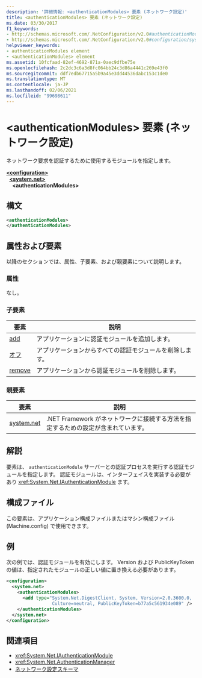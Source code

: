 ```yaml
---
description: '詳細情報: <authenticationModules> 要素 (ネットワーク設定)'
title: <authenticationModules> 要素 (ネットワーク設定)
ms.date: 03/30/2017
f1_keywords:
- http://schemas.microsoft.com/.NetConfiguration/v2.0#authenticationModules
- http://schemas.microsoft.com/.NetConfiguration/v2.0#configuration/system.net/authenticationModules
helpviewer_keywords:
- authenticationModules element
- <authenticationModules> element
ms.assetid: 10fcfaad-82ef-4692-871a-0aec9dfbe75e
ms.openlocfilehash: 2c2dc3c6a3d8fc064bb24c3d86a4441c269e43f0
ms.sourcegitcommit: ddf7edb67715a5b9a45e3dd44536dabc153c1de0
ms.translationtype: MT
ms.contentlocale: ja-JP
ms.lasthandoff: 02/06/2021
ms.locfileid: "99698611"
---
```

# <a name="authenticationmodules-element-network-settings"></a>\<authenticationModules> 要素 (ネットワーク設定)

ネットワーク要求を認証するために使用するモジュールを指定します。  

[**\<configuration>**](../configuration-element.md)\
&nbsp;&nbsp;[**\<system.net>**](system-net-element-network-settings.md)\
&nbsp;&nbsp;&nbsp;&nbsp;**\<authenticationModules>**

## <a name="syntax"></a>構文  
  
```xml  
<authenticationModules>
</authenticationModules>  
```  
  
## <a name="attributes-and-elements"></a>属性および要素  

 以降のセクションでは、属性、子要素、および親要素について説明します。  
  
### <a name="attributes"></a>属性  

 なし。  
  
### <a name="child-elements"></a>子要素  
  
|**要素**|**説明**|  
|-----------------|---------------------|  
|[add](add-element-for-authenticationmodules-network-settings.md)|アプリケーションに認証モジュールを追加します。|  
|[オフ](clear-element-for-authenticationmodules-network-settings.md)|アプリケーションからすべての認証モジュールを削除します。|  
|[remove](remove-element-for-authenticationmodules-network-settings.md)|アプリケーションから認証モジュールを削除します。|  
  
### <a name="parent-elements"></a>親要素  
  
|**要素**|**説明**|  
|-----------------|---------------------|  
|[system.net](system-net-element-network-settings.md)|.NET Framework がネットワークに接続する方法を指定するための設定が含まれています。|  
  
## <a name="remarks"></a>解説  

 要素は、 `authenticationModule` サーバーとの認証プロセスを実行する認証モジュールを指定します。 認証モジュールは、インターフェイスを実装する必要があり <xref:System.Net.IAuthenticationModule> ます。  
  
## <a name="configuration-files"></a>構成ファイル  

 この要素は、アプリケーション構成ファイルまたはマシン構成ファイル (Machine.config) で使用できます。  
  
## <a name="example"></a>例  

 次の例では、認証モジュールを有効にします。 Version および PublicKeyToken の値は、指定されたモジュールの正しい値に置き換える必要があります。  
  
```xml  
<configuration>  
  <system.net>  
    <authenticationModules>  
      <add type="System.Net.DigestClient, System, Version=2.0.3600.0,  
                 Culture=neutral, PublicKeyToken=b77a5c561934e089" />  
    </authenticationModules>  
  </system.net>  
</configuration>  
```  
  
## <a name="see-also"></a>関連項目

- <xref:System.Net.IAuthenticationModule>
- <xref:System.Net.AuthenticationManager>
- [ネットワーク設定スキーマ](index.md)
